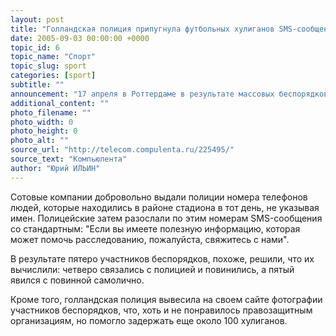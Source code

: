 ```yaml
---
layout: post
title: "Голландская полиция припугнула футбольных хулиганов SMS-сообщениями"
date: 2005-09-03 00:00:00 +0000
topic_id: 6
topic_name: "Спорт"
topic_slug: sport
categories: [sport]
subtitle: ""
announcement: "17 апреля в Роттердаме в результате массовых беспорядков и погромов 43 футбольных болельщика оказались задержанными, а 47 полицейских и неизвестное количество фанатов получили телесные повреждения разной степени тяжести."
additional_content: ""
photo_filename: ""
photo_width: 0
photo_height: 0
photo_alt: ""
source_url: "http://telecom.compulenta.ru/225495/"
source_text: "Компьюлента"
author: "Юрий ИЛЬИН"
---
```

Сотовые компании добровольно выдали полиции номера телефонов людей, которые находились в районе стадиона в тот день, не указывая имен. Полицейские затем разослали по этим номерам SMS-сообщения со стандартным: "Если вы имеете полезную информацию, которая может помочь расследованию, пожалуйста, свяжитесь с нами".

В результате пятеро участников беспорядков, похоже, решили, что их вычислили: четверо связались с полицией и повинились, а пятый явился с повинной самолично.

Кроме того, голландская полиция вывесила на своем сайте фотографии участников беспорядков, что, хоть и не понравилось правозащитным организациям, но помогло задержать еще около 100 хулиганов.
